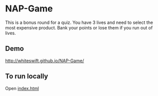 # NAP-Game

This is a bonus round for a quiz. You have 3 lives and need to select the most expensive product. Bank your points or lose them if you run out of lives.

## Demo

http://whiteswift.github.io/NAP-Game/

## To run locally
Open [index.html](index.html)
